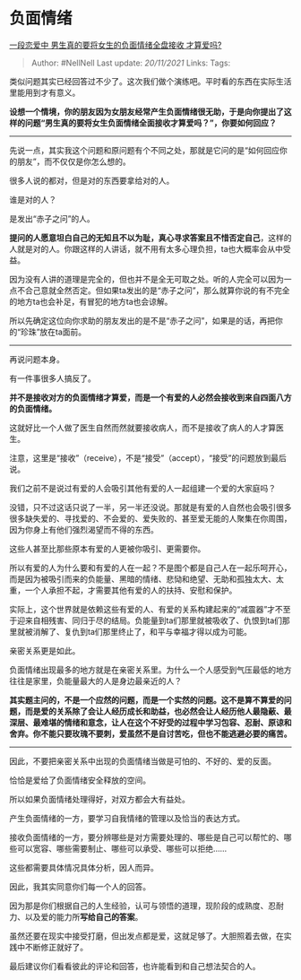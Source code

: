# 负面情绪
[一段恋爱中 男生真的要将女生的负面情绪全盘接收 才算爱吗?](https://www.zhihu.com/question/357978609/answer/2232623516)

> Author: #NellNell 
> Last update: *20/11/2021* 
> Links:
> Tags: 
  
类似问题其实已经回答过不少了。这次我们做个演练吧。平时看的东西在实际生活里能用到才有意义。

**设想一个情境，你的朋友因为女朋友经常产生负面情绪很无助，于是向你提出了这样的问题“男生真的要将女生负面情绪全面接收才算爱吗？”，你要如何回应？**

---

先说一点，其实我这个问题和原问题有个不同之处，那就是它问的是“如何回应你的朋友”，而不仅仅是你怎么想的。

很多人说的都对，但是对的东西要拿给对的人。

谁是对的人？

是发出“赤子之问”的人。

**提问的人愿意坦白自己的无知且不以为耻，真心寻求答案且不惜否定自己**，这样的人就是对的人。你跟这样的人讲话，就不用有太多心理负担，ta也大概率会从中受益。

因为没有人讲的道理是完全的，但也并不是全无可取之处。听的人完全可以因为一点不合己意就全然否定。但如果ta发出的是“赤子之问”，那么就算你说的有不完全的地方ta也会补足，有冒犯的地方ta也会谅解。

所以先确定这位向你求助的朋友发出的是不是“赤子之问”，如果是的话，再把你的“珍珠”放在ta面前。

---

再说问题本身。

有一件事很多人搞反了。

**并不是接收对方的负面情绪才算爱，而是一个有爱的人必然会接收到来自四面八方的负面情绪。**

这就好比一个人做了医生自然而然就要接收病人，而不是接收了病人的人才算医生。

注意，这里是“接收”（receive），不是“接受”（accept），“接受”的问题放到最后说。

我们之前不是说过有爱的人会吸引其他有爱的人一起组建一个爱的大家庭吗？

没错，只不过这话只说了一半，另一半还没说。那就是有爱的人自然也会吸引很多很多缺失爱的、寻找爱的、不会爱的、爱失败的、甚至爱无能的人聚集在你周围，因为你身上有他们强烈渴望而不得的东西。

这些人甚至比那些原本有爱的人更被你吸引、更需要你。

所以有爱的人为什么要和有爱的人在一起？不是图个都是自己人在一起乐呵开心，而是因为被吸引而来的负能量、黑暗的情绪、悲恸和绝望、无助和孤独太大、太重，一个人承担不起，才需要其他有爱的人的扶持、安慰和保护。

实际上，这个世界就是依赖这些有爱的人、有爱的关系构建起来的“减震器”才不至于迎来自相残害、同归于尽的结局。负能量到ta们那里就被吸收了、仇恨到ta们那里就被消解了、复仇到ta们那里终止了，和平与幸福才得以成为可能。

亲密关系更是如此。

负面情绪出现最多的地方就是在亲密关系里。为什么一个人感受到气压最低的地方往往是家里，负能量最大的人是身边最亲近的人？

**其实题主问的，不是一个应然的问题，而是一个实然的问题。这不是算不算爱的问题，而是爱的关系除了会让人经历成长和助益，也必然会让人经历他人最隐蔽、最深层、最难堪的情绪和意念，让人在这个不好受的过程中学习包容、忍耐、原谅和舍弃。你不能只要玫瑰不要刺，爱虽然不是自讨苦吃，但也不能逃避必要的痛苦。**

---

因此，不要把亲密关系中出现的负面情绪当做是可怕的、不好的、爱的反面。

恰恰是爱给了负面情绪安全释放的空间。

所以如果负面情绪处理得好，对双方都会大有益处。

产生负面情绪的一方，要学习自我情绪的管理以及恰当的表达方式。

接收负面情绪的一方，要分辨哪些是对方需要处理的、哪些是自己可以帮忙的、哪些可以宽容、哪些需要制止、哪些可以承受、哪些可以拒绝……

这些都需要具体情况具体分析，因人而异。

因此，我其实同意你们每一个人的回答。

因为那是你们根据自己的人生经验，认可与领悟的道理，现阶段的成熟度、忍耐力、以及爱的能力所**写给自己的答案**。

虽然还要在现实中接受打磨，但出发点都是爱，这就足够了。大胆照着去做，在实践中不断修正就好了。

最后建议你们看看彼此的评论和回答，也许能看到和自己想法契合的人。